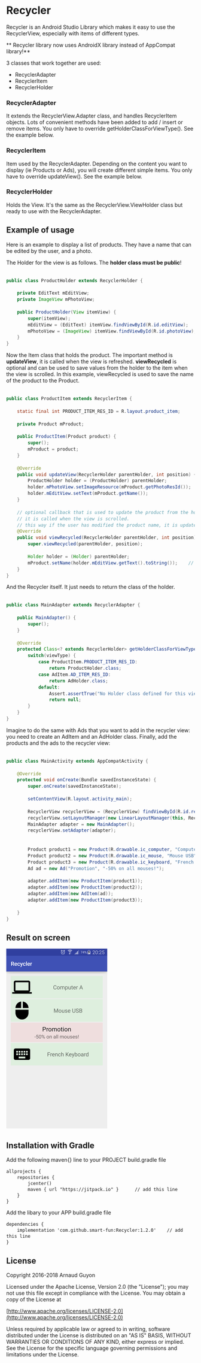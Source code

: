 # Recycler

Recycler is an Android Studio Library which makes it easy to use the RecyclerView, especially with items of different types.

** Recycler library now uses AndroidX library instead of AppCompat library!**

3 classes that work together are used:
* RecyclerAdapter
* RecyclerItem
* RecyclerHolder

### RecyclerAdapter
It extends the RecyclerView.Adapter class, and handles RecyclerItem objects. Lots of convenient methods have been added to add / insert or remove items. You only have to override getHolderClassForViewType(). See the example below.

### RecyclerItem
Item used by the RecyclerAdapter. Depending on the content you want to display (ie Products or Ads), you will create different simple items. You only have to override updateView(). See the example below.

### RecyclerHolder
Holds the View. It's the same as the RecyclerView.ViewHolder class but ready to use with the RecyclerAdapter.

## Example of usage

Here is an example to display a list of products.
They have a name that can be edited by the user, and a photo.

The Holder for the view is as follows. The **holder class must be public**!

``` java

public class ProductHolder extends RecyclerHolder {

    private EditText mEditView;
    private ImageView mPhotoView;

    public ProductHolder(View itemView) {
        super(itemView);
        mEditView = (EditText) itemView.findViewById(R.id.editView);
        mPhotoView = (ImageView) itemView.findViewById(R.id.photoView);
    }
}
```

Now the Item class that holds the product. The important method is **updateView**, it is called when the view is refreshed. **viewRecycled** is optional and can be used to save values from the holder to the item when the view is scrolled. In this example, viewRecycled is used to save the name of the product to the Product.

```java

public class ProductItem extends RecyclerItem {

    static final int PRODUCT_ITEM_RES_ID = R.layout.product_item;

    private Product mProduct;

    public ProductItem(Product product) {
        super();
        mProduct = product;
    }

    @Override
    public void updateView(RecyclerHolder parentHolder, int position) {
        ProductHolder holder = (ProductHolder) parentHolder;
        holder.mPhotoView.setImageResource(mProduct.getPhotoResId());
        holder.mEditView.setText(mProduct.getName());
    }
    
    // optional callback that is used to update the product from the holder.
    // it is called when the view is scrolled.
    // this way if the user has modified the product name, it is updated in the product.
    @Override
    public void viewRecycled(RecyclerHolder parentHolder, int position) {
        super.viewRecycled(parentHolder, position);

        Holder holder = (Holder) parentHolder;
        mProduct.setName(holder.mEditView.getText().toString());    // Saves the user text
    }
}
```

And the Recycler itself. It just needs to return the class of the holder.

``` java

public class MainAdapter extends RecyclerAdapter {

    public MainAdapter() {
        super();
    }

    @Override
    protected Class<? extends RecyclerHolder> getHolderClassForViewType(int viewType) {
        switch(viewType) {
            case ProductItem.PRODUCT_ITEM_RES_ID:
                return ProductHolder.class;
            case AdItem.AD_ITEM_RES_ID:
                return AdHolder.class;
            default:
                Assert.assertTrue("No Holder class defined for this view", false);
                return null;
        }
    }
}
```

Imagine to do the same with Ads that you want to add in the recycler view: you need to create an AdItem and an AdHolder class. Finally, add the products and the ads to the recycler view:

``` java

public class MainActivity extends AppCompatActivity {

    @Override
    protected void onCreate(Bundle savedInstanceState) {
        super.onCreate(savedInstanceState);

        setContentView(R.layout.activity_main);

        RecyclerView recyclerView = (RecyclerView) findViewById(R.id.recyclerView);
        recyclerView.setLayoutManager(new LinearLayoutManager(this, RecyclerView.VERTICAL, false));
        MainAdapter adapter = new MainAdapter();
        recyclerView.setAdapter(adapter);


        Product product1 = new Product(R.drawable.ic_computer, "Computer A");
        Product product2 = new Product(R.drawable.ic_mouse, "Mouse USB");
        Product product3 = new Product(R.drawable.ic_keyboard, "French Keyboard");
        Ad ad = new Ad("Promotion", "-50% on all mouses!");

        adapter.addItem(new ProductItem(product1));
        adapter.addItem(new ProductItem(product2));
        adapter.addItem(new AdItem(ad));
        adapter.addItem(new ProductItem(product3));

    }
}
```

## Result on screen

![alt text](https://github.com/smart-fun/Recycler/blob/master/screenshot.png?raw=true "Screenshot example")

## Installation with Gradle

Add the following maven{} line to your PROJECT build.gradle file

```
allprojects {
    repositories {
        jcenter()
        maven { url "https://jitpack.io" }		// add this line
    }
}
```

Add the libary to your APP build.gradle file

```
dependencies {
    implementation 'com.github.smart-fun:Recycler:1.2.0'    // add this line
}
```

## License

Copyright 2016-2018 Arnaud Guyon

Licensed under the Apache License, Version 2.0 (the "License");
you may not use this file except in compliance with the License.
You may obtain a copy of the License at

[http://www.apache.org/licenses/LICENSE-2.0](http://www.apache.org/licenses/LICENSE-2.0)

Unless required by applicable law or agreed to in writing, software
distributed under the License is distributed on an "AS IS" BASIS,
WITHOUT WARRANTIES OR CONDITIONS OF ANY KIND, either express or implied.
See the License for the specific language governing permissions and
limitations under the License.
